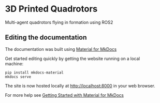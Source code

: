 # 3D Printed Quadrotors 
Multi-agent quadrotors flying in formation using ROS2

## Editing the documentation

The documentation was built using [Material for MkDocs](https://squidfunk.github.io/mkdocs-material/)

Get started editing quickly by getting the website running on a local machine:

```
pip install mkdocs-material
mkdocs serve 
```

The site is now hosted locally at [http://localhost:8000](http://localhost:8000) in your web browser.

For more help see [Getting Started with Material for MkDocs](https://jameswillett.dev/getting-started-with-material-for-mkdocs/)